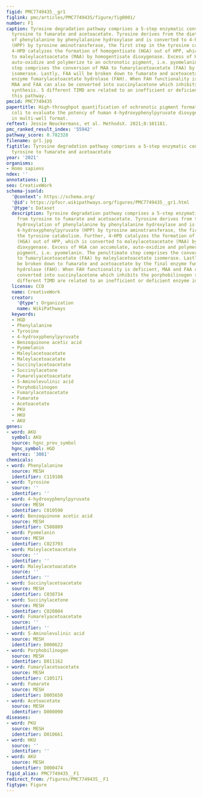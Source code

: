```yaml
---
figid: PMC7749435__gr1
figlink: pmc/articles/PMC7749435/figure/fig0001/
number: F1
caption: Tyrosine degradation pathway comprises a 5-step enzymatic conversion from
  tyrosine to fumarate and acetoacetate. Tyrosine derives from the diet or hydroxylation
  of phenylalanine by phenylalanine hydroxylase and is converted to 4-hydroxyphenylpyruvate
  (HPP) by tyrosine aminotransferase, the first step in the tyrosine catabolism. Further,
  4-HPD catalyzes the formation of homogentisate (HGA) out of HPP, which is converted
  to maleylacetoacetate (MAA) by homogentisate dioxygenase. Excess of HGA can accumulate,
  auto-oxidize and polymerize to an ochronotic pigment, i.e. pyomelanin. The penultimate
  step comprises the conversion of MAA to fumarylacetoacetate (FAA) by maleylacetoacetate
  isomerase. Lastly, FAA will be broken down to fumarate and acetoacetate by the final
  enzyme fumarylacetoacetate hydrolase (FAH). When FAH functionality is deficient,
  MAA and FAA can also be converted into succinylacetone which inhibits the porphobilinogen
  synthesis. 5 different TIMD are related to an inefficient or deficient enzyme in
  this pathway.
pmcid: PMC7749435
papertitle: High-throughput quantification of ochronotic pigment formation in Escherichia
  coli to evaluate the potency of human 4-hydroxyphenylpyruvate dioxygenase inhibitors
  in multi-well format.
reftext: Jessie Neuckermans, et al. MethodsX. 2021;8:101181.
pmc_ranked_result_index: '55942'
pathway_score: 0.782328
filename: gr1.jpg
figtitle: Tyrosine degradation pathway comprises a 5-step enzymatic conversion from
  tyrosine to fumarate and acetoacetate
year: '2021'
organisms:
- Homo sapiens
ndex: ''
annotations: []
seo: CreativeWork
schema-jsonld:
  '@context': https://schema.org/
  '@id': https://pfocr.wikipathways.org/figures/PMC7749435__gr1.html
  '@type': Dataset
  description: Tyrosine degradation pathway comprises a 5-step enzymatic conversion
    from tyrosine to fumarate and acetoacetate. Tyrosine derives from the diet or
    hydroxylation of phenylalanine by phenylalanine hydroxylase and is converted to
    4-hydroxyphenylpyruvate (HPP) by tyrosine aminotransferase, the first step in
    the tyrosine catabolism. Further, 4-HPD catalyzes the formation of homogentisate
    (HGA) out of HPP, which is converted to maleylacetoacetate (MAA) by homogentisate
    dioxygenase. Excess of HGA can accumulate, auto-oxidize and polymerize to an ochronotic
    pigment, i.e. pyomelanin. The penultimate step comprises the conversion of MAA
    to fumarylacetoacetate (FAA) by maleylacetoacetate isomerase. Lastly, FAA will
    be broken down to fumarate and acetoacetate by the final enzyme fumarylacetoacetate
    hydrolase (FAH). When FAH functionality is deficient, MAA and FAA can also be
    converted into succinylacetone which inhibits the porphobilinogen synthesis. 5
    different TIMD are related to an inefficient or deficient enzyme in this pathway.
  license: CC0
  name: CreativeWork
  creator:
    '@type': Organization
    name: WikiPathways
  keywords:
  - HGD
  - Phenylalanine
  - Tyrosine
  - 4-hydroxyphenylpyruvate
  - Benzoquinone acetic acid
  - Pyomelanin
  - Maleylacetoacetate
  - Maleylacetoacatate
  - Succinylacetoacetate
  - Succinylacetone
  - Fumarelyacetoacetate
  - 5-Aminolevulinic acid
  - Porphobilinogen
  - Fumarylacetoacetate
  - Fumarate
  - Acetoacetate
  - PKU
  - HKU
  - AKU
genes:
- word: AKU
  symbol: AKU
  source: hgnc_prev_symbol
  hgnc_symbol: HGD
  entrez: '3081'
chemicals:
- word: Phenylalanine
  source: MESH
  identifier: C119108
- word: Tyrosine
  source: ''
  identifier: ''
- word: 4-hydroxyphenylpyruvate
  source: MESH
  identifier: C010590
- word: Benzoquinone acetic acid
  source: MESH
  identifier: C508889
- word: Pyomelanin
  source: MESH
  identifier: C023793
- word: Maleylacetoacetate
  source: ''
  identifier: ''
- word: Maleylacetoacatate
  source: ''
  identifier: ''
- word: Succinylacetoacetate
  source: MESH
  identifier: C030734
- word: Succinylacetone
  source: MESH
  identifier: C020804
- word: Fumarelyacetoacetate
  source: ''
  identifier: ''
- word: 5-Aminolevulinic acid
  source: MESH
  identifier: D000622
- word: Porphobilinogen
  source: MESH
  identifier: D011162
- word: Fumarylacetoacetate
  source: MESH
  identifier: C105171
- word: Fumarate
  source: MESH
  identifier: D005650
- word: Acetoacetate
  source: MESH
  identifier: D000090
diseases:
- word: PKU
  source: MESH
  identifier: D010661
- word: HKU
  source: ''
  identifier: ''
- word: AKU
  source: MESH
  identifier: D000474
figid_alias: PMC7749435__F1
redirect_from: /figures/PMC7749435__F1
figtype: Figure
---
```

